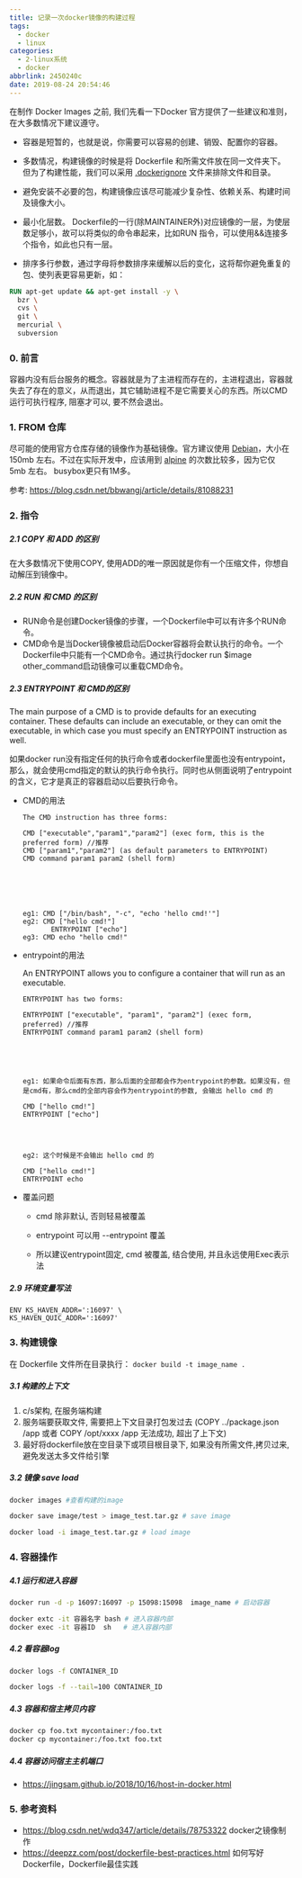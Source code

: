```yaml
---
title: 记录一次docker镜像的构建过程
tags:
  - docker
  - linux
categories:
  - 2-linux系统
  - docker
abbrlink: 2450240c
date: 2019-08-24 20:54:46
---
```


在制作 Docker Images 之前, 我们先看一下Docker 官方提供了一些建议和准则，在大多数情况下建议遵守。

+ 容器是短暂的，也就是说，你需要可以容易的创建、销毁、配置你的容器。

+ 多数情况，构建镜像的时候是将 Dockerfile 和所需文件放在同一文件夹下。但为了构建性能，我们可以采用 [.dockerignore](https://deepzz.com/post/dockerfile-reference.html#toc_6) 文件来排除文件和目录。

+ 避免安装不必要的包，构建镜像应该尽可能减少复杂性、依赖关系、构建时间及镜像大小。

+ 最小化层数。 Dockerfile的一行(除MAINTAINER外)对应镜像的一层，为使层数足够小，故可以将类似的命令串起来，比如RUN 指令，可以使用&&连接多个指令，如此也只有一层。

+ 排序多行参数，通过字母将参数排序来缓解以后的变化，这将帮你避免重复的包、使列表更容易更新，如：

```dockerfile
RUN apt-get update && apt-get install -y \
  bzr \
  cvs \
  git \
  mercurial \
  subversion
```

<!-- more -->



### 0. 前言

容器内没有后台服务的概念。容器就是为了主进程而存在的，主进程退出，容器就失去了存在的意义，从而退出，其它辅助进程不是它需要关心的东西。所以CMD 运行可执行程序, 阻塞才可以, 要不然会退出。



###  1. FROM 仓库

尽可能的使用官方仓库存储的镜像作为基础镜像。官方建议使用 [Debian](https://hub.docker.com/_/debian/)，大小在 150mb 左右。不过在实际开发中，应该用到 [alpine](https://hub.docker.com/_/alpine/) 的次数比较多，因为它仅 5mb 左右。 busybox更只有1M多。

参考: https://blog.csdn.net/bbwangj/article/details/81088231



### 2. 指令

##### 2.1 COPY 和 ADD 的区别

在大多数情况下使用COPY, 使用ADD的唯一原因就是你有一个压缩文件，你想自动解压到镜像中。

##### 2.2 RUN 和 CMD 的区别

+ RUN命令是创建Docker镜像的步骤，一个Dockerfile中可以有许多个RUN命令。
+ CMD命令是当Docker镜像被启动后Docker容器将会默认执行的命令。一个Dockerfile中只能有一个CMD命令。通过执行docker run $image other_command启动镜像可以重载CMD命令。

##### 2.3 ENTRYPOINT 和 CMD的区别

The main purpose of a CMD is to provide defaults for an executing container. These defaults can include an executable, or they can omit the executable, in which case you must specify an ENTRYPOINT instruction as well.

如果docker run没有指定任何的执行命令或者dockerfile里面也没有entrypoint，那么，就会使用cmd指定的默认的执行命令执行。同时也从侧面说明了entrypoint的含义，它才是真正的容器启动以后要执行命令。

+ CMD的用法

  ```
  The CMD instruction has three forms:
   
  CMD ["executable","param1","param2"] (exec form, this is the preferred form) //推荐
  CMD ["param1","param2"] (as default parameters to ENTRYPOINT)
  CMD command param1 param2 (shell form)
  
  
  
  
  
  
  eg1: CMD ["/bin/bash", "-c", "echo 'hello cmd!'"]
  eg2: CMD ["hello cmd!"]
		 ENTRYPOINT ["echo"]
  eg3: CMD echo "hello cmd!"
  ```
  
  
  
+ entrypoint的用法

  An ENTRYPOINT allows you to configure a container that will run as an executable.

  ```
  ENTRYPOINT has two forms:
  
  ENTRYPOINT ["executable", "param1", "param2"] (exec form, preferred) //推荐
  ENTRYPOINT command param1 param2 (shell form)
  
  
  
  
  
  eg1: 如果命令后面有东西，那么后面的全部都会作为entrypoint的参数。如果没有，但是cmd有，那么cmd的全部内容会作为entrypoint的参数, 会输出 hello cmd 的
  
  CMD ["hello cmd!"]
  ENTRYPOINT ["echo"]
  
  
  
  
  eg2: 这个时候是不会输出 hello cmd 的
  
  CMD ["hello cmd!"]
  ENTRYPOINT echo
  ```

+ 覆盖问题

  + cmd 除非默认, 否则轻易被覆盖

  + entrypoint 可以用 --entrypoint 覆盖

  + 所以建议entrypoint固定, cmd 被覆盖, 结合使用, 并且永远使用Exec表示法



##### 2.9 环境变量写法

```
ENV KS_HAVEN_ADDR=':16097' \
KS_HAVEN_QUIC_ADDR=':16097'
```



### 3. 构建镜像

在 Dockerfile 文件所在目录执行：    `docker build -t image_name .`



##### 3.1 构建的上下文

1. c/s架构, 在服务端构建
2. 服务端要获取文件, 需要把上下文目录打包发过去 (COPY ../package.json /app 或者 COPY /opt/xxxx /app 无法成功, 超出了上下文)
3. 最好将dockerfile放在空目录下或项目根目录下, 如果没有所需文件,拷贝过来, 避免发送太多文件给引擎



##### 3.2 镜像 save load

```bash
docker images #查看构建的image

docker save image/test > image_test.tar.gz # save image

docker load -i image_test.tar.gz # load image
```



### 4. 容器操作



##### 4.1 运行和进入容器

```bash
docker run -d -p 16097:16097 -p 15098:15098  image_name # 启动容器

docker extc -it 容器名字 bash # 进入容器内部
docker exec -it 容器ID  sh   # 进入容器内部
```



##### 4.2 看容器log

```bash
docker logs -f CONTAINER_ID

docker logs -f --tail=100 CONTAINER_ID
```



##### 4.3 容器和宿主拷贝内容

```bash
docker cp foo.txt mycontainer:/foo.txt 
docker cp mycontainer:/foo.txt foo.txt
```



##### 4.4 容器访问宿主主机端口

+ https://jingsam.github.io/2018/10/16/host-in-docker.html



### 5. 参考资料

+ https://blog.csdn.net/wdq347/article/details/78753322 docker之镜像制作
+ https://deepzz.com/post/dockerfile-best-practices.html  如何写好Dockerfile，Dockerfile最佳实践